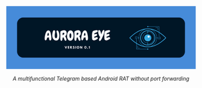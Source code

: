 <div align="center">
  <img src="https://github.com/griffin-k/AURORA-EYE/blob/837212905734b395adf6330bea19851e9456c9a2/about-Images/1.png" alt="Logo">
</div>

<p align="center">
  <i>A multifunctional Telegram based Android RAT without port forwarding</i>
</p>
